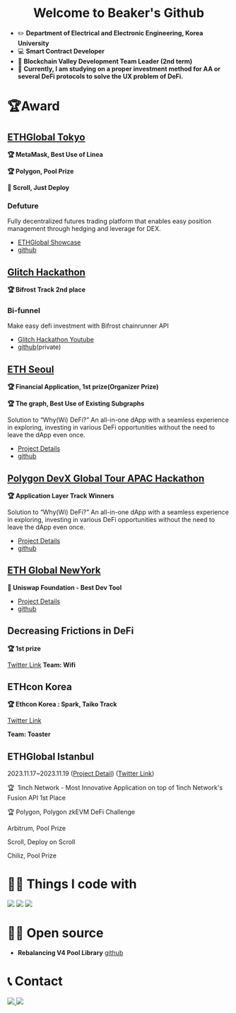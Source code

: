 <h1 style="text-align: center"> Welcome to Beaker's Github </h1>


- ✏️ **Department of Electrical and Electronic Engineering, Korea University**
- 💻 **Smart Contract Developer**
- 🏢 **Blockchain Valley Development Team Leader (2nd term)**
- 💼 **Currently, I am studying on a proper investment method for AA or several DeFi protocols to solve the UX problem of DeFi.**





# 🏆️Award

## [ETHGlobal Tokyo](https://ethglobal.com/showcase/defuture-g31hx)

**🏆 MetaMask, Best Use of Linea**

**🏆 Polygon, Pool Prize**

**📜 Scroll, Just Deploy**

### Defuture

Fully decentralized futures trading platform that enables easy position management through hedging and leverage for DEX.

- [ETHGlobal Showcase](https://ethglobal.com/showcase/defuture-g31hx)
- [github](https://github.com/ETHGlobal-Tokyo-ValleyDance/defutures)

## [Glitch Hackathon](https://glitch-hack.com/)

**🏆 Bifrost Track 2nd place**

### Bi-funnel

Make easy defi investment with Bifrost chainrunner API
- [Glitch Hackathon Youtube](https://youtu.be/u8vomFghJjg?t=1562)
- [github](https://github.com/take5ive/liquidity-bifunnel-contract)(private)

## [ETH Seoul](https://devfolio.co/projects/wifi-ca12)

**🏆 Financial Application, 1st prize(Organizer Prize)**

**🏆 The graph, Best Use of Existing Subgraphs**

Solution to “Why(Wi) DeFi?” An all-in-one dApp with a seamless experience in exploring, investing in various DeFi opportunities without the need to leave the dApp even once.

- [Project Details](https://devfolio.co/projects/wifi-ca12)
- [github](https://github.com/take5ive/wi-fi-eth-seoul)

## [Polygon DevX Global Tour APAC Hackathon](https://polygon.technology/devxglobaltour/hackathon)

**🏆 Application Layer Track Winners**

Solution to “Why(Wi) DeFi?” An all-in-one dApp with a seamless experience in exploring, investing in various DeFi opportunities without the need to leave the dApp even once.

- [Project Details](https://devfolio.co/projects/wifi-ca12)
- [github](https://github.com/take5ive/wi-fi-eth-seoul)

## [ETH Global NewYork](https://ethglobal.com/events/newyork2023)

**🦄 Uniswap Foundation - Best Dev Tool**
- [Project Details](https://ethglobal.com/showcase/nycv4hermit-dj0um)
- [github](https://github.com/djm07073/ETHNewYork-Hook-LAB)

## Decreasing Frictions in DeFi
**🏆 1st prize**

[Twitter Link](https://twitter.com/0xProject/status/1679581592761794562)
**Team: Wifi**

## ETHcon Korea
**🏆 Ethcon Korea : Spark, Taiko Track**

[Twitter Link](https://twitter.com/ethconkr/status/1698269334555312501)

**Team: Toaster**
## ETHGlobal Istanbul

2023.11.17~2023.11.19
([Project Detail](https://ethglobal.com/showcase/toaster-f5t8e))
([Twitter Link](https://twitter.com/UniswapFND/status/1707742156151243128))

🏆  1inch Network - Most Innovative Application on top of 1inch Network's Fusion API 1st Place

🏆 Polygon, Polygon zkEVM DeFi Challenge

Arbitrum, Pool Prize

Scroll, Deploy on Scroll

Chiliz, Pool Prize

# 👨‍💻 **Things I code with**
<div>
  <img src="https://img.shields.io/badge/Solidity-363636?style=for-the-badge&logo=Solidity&logoColor=white">
  <img src="https://img.shields.io/badge/React-61DAFB?style=for-the-badge&logo=React&logoColor=white">
  <img src="https://img.shields.io/badge/Typescript-3178C6?style=for-the-badge&logo=Typescript&logoColor=white">
</div>



# 👨‍💻 **Open source**

- **Rebalancing V4 Pool Library**
[github](https://github.com/toaster-finance/rebalancing-v4-pool)


# 📞 Contact
<div>
  <a href = https://www.linkedin.com/in/beakerjin/ title = "Contact with Linkedin"> 
    <img src="https://img.shields.io/badge/linkedin-0A66C2?style=for-the-badge&logo=linkedin&logoColor=white">
  <a/>
  <a href = "mailto: leojean0227@gmail.com" title = "Contact with email"> 
    <img src="https://img.shields.io/badge/gmail-EA4335?style=for-the-badge&logo=gmail&logoColor=white">
  </a>
</div>
